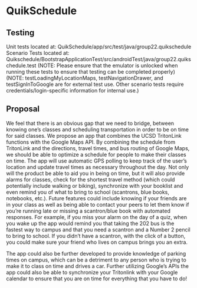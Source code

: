 # QuikSchedule

## Testing
Unit tests located at: QuikSchedule/app/src/test/java/group22.quikschedule
Scenario Tests located at: Quikschedule/BootstrapApplicationTest/src/androidTest/java/group22.quikschedule.test
(NOTE: Please ensure that the emulator is unlocked when running these tests to ensure that testing can be completed properly)
(NOTE: testLoadingMyLocationMaps, testNavigationDrawer, and testSignInToGoogle are for external test use.  Other scenario tests require credentials/login-specific information for internal use.)

## Proposal
We feel that there is an obvious gap that we need to bridge, between knowing one’s classes and scheduling transportation in order to be on time for said classes. We propose an app that combines the UCSD TritonLink functions with the Google Maps API. By combining the schedule from TritonLink and the directions, travel times, and bus routing of Google Maps, we should be able to optimize a schedule for people to make their classes on time. The app will use automatic GPS polling to keep track of the user’s location and update travel times as necessary throughout the day.  Not only will the product be able to aid you in being on time, but it will also provide alarms for classes, check for the shortest travel method (which could potentially include walking or biking), synchronize with your booklist and even remind you of what to bring to school (scantrons, blue books, notebooks, etc.). Future features could include knowing if your friends are in your class as well as being able to contact your peers to let them know if you’re running late or missing a scantron/blue book with automated responses.  For example, if you miss your alarm on the day of a quiz, when you wake up the app would remind you that taking the 202 bus is the fastest way to campus and that you need a scantron and a Number 2 pencil to bring to school.  If you didn’t have a scantron, with the click of a button, you could make sure your friend who lives on campus brings you an extra.

The app could also be further developed to provide knowledge of parking times on campus, which can be a detriment to any person who is trying to make it to class on time and drives a car.  Further utilizing Google’s APIs the app could also be able to synchronize your Tritonlink with your Google calendar to ensure that you are on time for everything that you have to do!  
